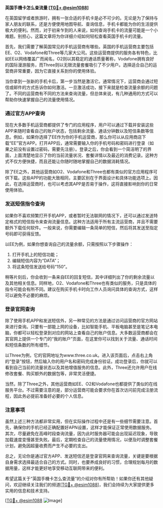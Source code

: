**英国手機卡怎么查流量 [[TG💪+ @esim1088](https://t.me/s/esim1088)]**

在英国留学或者旅游时，拥有一张合适的手机卡是必不可少的。无论是为了保持与家人朋友的联系，还是方便使用地图导航、查询信息，手机卡都能为你的生活提供极大的便利。然而，对于初来乍到的人来说，如何查询手机卡的流量可能是一个小难题。别担心，这篇文章将为你详细介绍如何轻松查看英国手机卡的流量。

首先，我们需要了解英国常见的手机运营商有哪些。英国的手机运营商主要包括EE、O2、Vodafone和Three等几家大公司。这些运营商提供的服务各有特色，比如EE以网络覆盖广而闻名，O2则以其稳定的通话质量著称，Vodafone拥有良好的国际漫游服务，而Three则以无限流量套餐吸引了不少用户。选择适合自己的运营商非常重要，因为它直接关系到你的使用体验。

当你拿到一张新的手机卡后，第一步当然是激活它。通常情况下，运营商会通过短信或邮件的方式告诉你如何激活。一旦激活成功，接下来就是检查流量余额的问题了。不同的运营商有不同的方法来查询流量，但总体来说，有几种通用的方式可以帮助你快速掌握自己的流量使用情况。

### 通过官方APP查询

现在大多数手机运营商都提供了专门的应用程序，用户可以通过下载并安装这些APP来随时查看自己的账户状态，包括剩余流量、通话分钟数以及短信条数等信息。例如，如果你选择了EE作为你的手机运营商，那么你可以从应用商店下载“EE”官方APP。打开APP后，通常需要输入你的手机号码和密码进行登录（如果之前没有设置过密码，需要先注册）。登录之后，你会看到一个简洁明了的界面，上面清楚地显示了你的当前流量状况、套餐详情以及最近的消费记录。这种方式不仅方便快捷，而且还能让你随时随地掌握自己的数据消耗情况。

除了EE之外，其他运营商如O2、Vodafone和Three也都有类似的官方应用程序可供下载。这些APP的功能大致相同，主要区别在于界面设计和具体功能选项上。因此，在选择运营商时，也可以考虑其APP是否易于操作，这将直接影响到你的日常使用体验。

### 发送短信指令查询

如果你不喜欢频繁打开手机APP，或者暂时无法联网的情况下，还可以通过发送特定格式的短信指令来查询流量信息。这种方法适用于所有主流运营商，并且不需要额外下载任何软件。一般来说，你需要编辑一条简单的短信，然后将其发送至指定号码即可获得反馈。

以EE为例，如果你想查询自己的流量余额，只需按照以下步骤操作：
1. 打开手机上的短信功能；
2. 编辑短信内容为“DATA”；
3. 将这条短信发送给号码“150”。

稍等片刻后，你会收到一条来自EE的回复短信，其中详细列出了你的剩余流量以及其他相关信息。同样地，O2、Vodafone和Three也有类似的服务，只是具体的指令可能会有所不同。建议在购买手机卡时向工作人员询问具体的查询方式，这样可以避免不必要的麻烦。

### 登录官网查询

除了使用手机APP和发送短信外，另一种常见的方法是通过访问运营商的官方网站来进行查询。只要有一部能上网的设备，比如智能手机、平板电脑甚至是笔记本电脑，你都可以轻松登录到对应的网站上查看自己的账户信息。大多数运营商都会在其官网上提供一个专门的“我的账户”页面，在这里你可以找到关于流量、通话时间和短信条数的所有细节。

以Three为例，它的官网地址为www.three.co.uk。进入该页面后，点击右上角的“登录”按钮，然后输入你的用户名和密码完成身份验证。成功登录后，你就可以看到自己当前的流量状态以及其他增值服务的信息。此外，Three还允许用户在线修改套餐、购买额外的数据包等，非常灵活便捷。

当然，除了Three之外，其他运营商如EE、O2和Vodafone也都提供了类似的在线服务平台。不过需要注意的是，部分运营商可能会要求你在首次访问前完成注册流程，因此务必提前准备好必要的个人信息。

### 注意事项

虽然上述三种方法都非常实用，但在实际操作过程中还是有一些细节需要注意。首先，确保你的手机已经正确配置好APN设置，这样才能保证正常使用数据服务。其次，尽量避免在高峰时段查询流量，因为此时服务器可能会出现延迟现象，导致加载速度变慢甚至失败。最后，定期检查自己的流量使用情况，以便及时调整套餐计划，避免因超量收费而产生不必要的支出。

总之，无论你是通过官方APP、发送短信还是登录官网来查询流量，关键是要根据自身需求选择最适合自己的方式。同时，也要养成良好的习惯，合理规划每月的数据用量，这样才能更好地享受移动互联网带来的便利。

希望这篇关于“英国手機卡怎么查流量”的介绍对你有所帮助！如果你还有其他疑问，欢迎继续关注我们的频道[[TG💪+ @esim1088](https://t.me/s/esim1088)]，我们会持续为大家提供更多实用的信息和技术支持。

[[TG💪+ @esim1088](https://t.me/s/esim1088) ![Image](https://i.postimg.cc/4NQfJmqS/Snipaste-2025-05-13-00-14-12.png)]